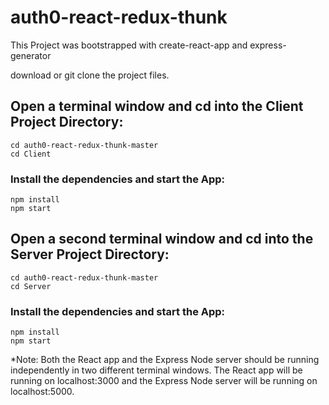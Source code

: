 # auth0-react-redux-thunk


This Project was bootstrapped with create-react-app and express-generator

download or git clone the project files.

## Open a terminal window and cd into the Client Project Directory:

`cd auth0-react-redux-thunk-master`
<br />
`cd Client`
<br />

### Install the dependencies and start the App:
`npm install`
<br /> 
`npm start`


## Open a second terminal window and cd into the Server Project Directory: 

`cd auth0-react-redux-thunk-master`
<br />
`cd Server`
<br />

### Install the dependencies and start the App:
`npm install`
<br /> 
`npm start`


*Note: Both the React app and the Express Node server should be running independently in two different terminal windows. 
The React app will be running on localhost:3000 and the Express Node server will be running on localhost:5000.  
